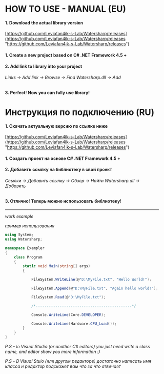 # HOW TO USE - MANUAL (EU)

#### 1. Download the actual library version
[https://github.com/Leviafan4ik-s-Lab/Watersharp/releases](https://github.com/Leviafan4ik-s-Lab/Watersharp/releases "https://github.com/Leviafan4ik-s-Lab/Watersharp/releases")
#### 1. Create a new project based on C# .NET Framework 4.5 +
#### 2. Add link to library into your project
###### *Links -> Add link -> Browse -> Find Watersharp.dll -> Add*
#### 3. Perfect! Now you can fully use library!


# Инструкция по подключению (RU)

#### 1. Скачать актуальную версию по ссылке ниже
[https://github.com/Leviafan4ik-s-Lab/Watersharp/releases](https://github.com/Leviafan4ik-s-Lab/Watersharp/releases "https://github.com/Leviafan4ik-s-Lab/Watersharp/releases")
#### 1. Создать проект на основе C# .NET Framework 4.5 +
#### 2. Добавить ссылку на библиотеку в свой проект
###### *Ссылки -> Добавить ссылку -> Обзор -> Найти Watersharp.dll -> Добавить*
#### 3. Отлично! Теперь можно использовать библиотеку!


------------
*work example*

*пример использования*

```csharp
using System;
using Watersharp;

namespace Exampler
{
    class Program
    {
        static void Main(string[] args)
        {

            FileSystem.WriteLine(@"D:\MyFile.txt", "Hello World!");             //пример записи в файл

            FileSystem.Append(@"D:\MyFile.txt", "Again hello world!");          //дополнение текста в файле без перезаписи

            FileSystem.Read(@"D:\MyFile.txt");                                  //пример чтения из файла    

            /*--------------------------------------------*/

            Console.WriteLine(Core.DEVELOPER);

            Console.WriteLine(Hardware.CPU_Load());
        }
    }
}
```


*P.S - In Visual Studio (or another C# editors) you just need write a class name, and editor show you more information :)*

*P.S - В Visual Stuio (или другом редакторе) достаточно написать имя класса и редактор подскажет вам что за что отвечает*
